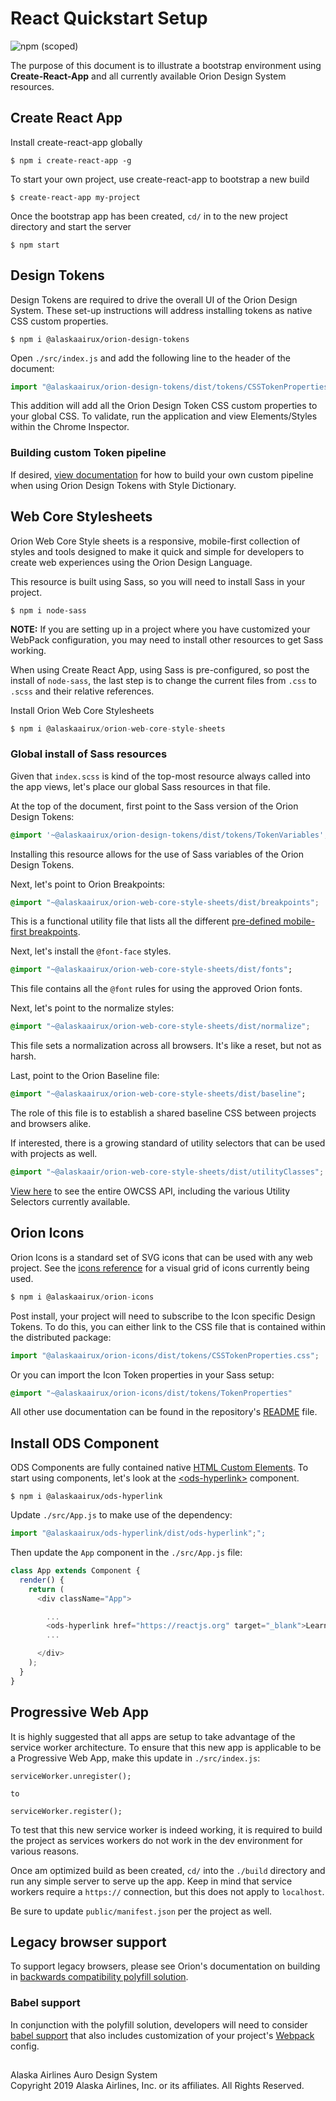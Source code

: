 # React Quickstart Setup

![npm (scoped)](https://img.shields.io/npm/v/@alaskaairux/ods-docs.svg?color=orange)

The purpose of this document is to illustrate a bootstrap environment using **Create-React-App** and all currently available Orion Design System resources.

## Create React App

Install create-react-app globally

```
$ npm i create-react-app -g
```

To start your own project, use create-react-app to bootstrap a new build

```
$ create-react-app my-project
```

Once the bootstrap app has been created, `cd/` in to the new project directory and start the server

```
$ npm start
```

## Design Tokens

Design Tokens are required to drive the overall UI of the Orion Design System. These set-up instructions will address installing tokens as native CSS custom properties.

```
$ npm i @alaskaairux/orion-design-tokens
```

Open `./src/index.js` and add the following line to the header of the document:

```Javascript
import "@alaskaairux/orion-design-tokens/dist/tokens/CSSTokenProperties.css";
```

This addition will add all the Orion Design Token CSS custom properties to your global CSS. To validate, run the application and view Elements/Styles within the Chrome Inspector.

### Building custom Token pipeline

If desired, [view documentation](https://github.com/AlaskaAirlines/OrionDesignTokens#build-orion-design-tokens-pipeline) for how to build your own custom pipeline when using Orion Design Tokens with Style Dictionary.

## Web Core Stylesheets

Orion Web Core Style sheets is a responsive, mobile-first collection of styles and tools designed to make it quick and simple for developers to create web experiences using the Orion Design Language.

This resource is built using Sass, so you will need to install Sass in your project.

```
$ npm i node-sass
```

**NOTE:** If you are setting up in a project where you have customized your WebPack configuration, you may need to install other resources to get Sass working.

When using Create React App, using Sass is pre-configured, so post the install of `node-sass`, the last step is to change the current files from `.css` to `.scss` and their relative references.

Install Orion Web Core Stylesheets

```javascript
$ npm i @alaskaairux/orion-web-core-style-sheets
```


### Global install of Sass resources

Given that `index.scss` is kind of the top-most resource always called into the app views, let's place our global Sass resources in that file.

At the top of the document, first point to the Sass version of the Orion Design Tokens:

```scss
@import '~@alaskaairux/orion-design-tokens/dist/tokens/TokenVariables';
```

Installing this resource allows for the use of Sass variables of the Orion Design Tokens.

Next, let's point to Orion Breakpoints:

```scss
@import "~@alaskaairux/orion-web-core-style-sheets/dist/breakpoints";
```

This is a functional utility file that lists all the different [pre-defined mobile-first breakpoints](https://alaskaairlines.github.io/OrionWebCoreStyleSheets/#responsive-mixin).

Next, let's install the `@font-face` styles.

```sass
@import "~@alaskaairux/orion-web-core-style-sheets/dist/fonts";
```

This file contains all the `@font` rules for using the approved Orion fonts.

Next, let's point to the normalize styles:

```scss
@import "~@alaskaairux/orion-web-core-style-sheets/dist/normalize";
```

This file sets a normalization across all browsers. It's like a reset, but not as harsh.

Last, point to the Orion Baseline file:

```sass
@import "~@alaskaairux/orion-web-core-style-sheets/dist/baseline";
```

The role of this file is to establish a shared baseline CSS between projects and browsers alike.

If interested, there is a growing standard of utility selectors that can be used with projects as well.

```scss
@import "~@alaskaair/orion-web-core-style-sheets/dist/utilityClasses";
```

[View here](https://alaskaairlines.github.io/OrionWebCoreStyleSheets/) to see the entire OWCSS API, including the various Utility Selectors currently available.


## Orion Icons

Orion Icons is a standard set of SVG icons that can be used with any web project. See the [icons reference](http://orion-design.surge.sh/#icons) for a visual grid of icons currently being used.

```javascript
$ npm i @alaskaairux/orion-icons
```

Post install, your project will need to subscribe to the Icon specific Design Tokens. To do this, you can either link to the CSS file that is contained within the distributed package:

```Javascript
import "@alaskaairux/orion-icons/dist/tokens/CSSTokenProperties.css";
```

Or you can import the Icon Token properties in your Sass setup:

```Sass
@import "~@alaskaairux/orion-icons/dist/tokens/TokenProperties"
```

All other use documentation can be found in the repository's [README](https://github.com/AlaskaAirlines/OrionIcons/blob/master/README.md) file.



## Install ODS Component

ODS Components are fully contained native [HTML Custom Elements](https://developer.mozilla.org/en-US/docs/Web/Web_Components/Using_custom_elements). To start using components, let's look at the [\<ods-hyperlink>](https://github.com/AlaskaAirlines/OrionStatelessComponents__ods-hyperlink) component.

```
$ npm i @alaskaairux/ods-hyperlink
```

Update `./src/App.js` to make use of the dependency:

```js
import "@alaskaairux/ods-hyperlink/dist/ods-hyperlink";";
```

Then update the `App` component in the `./src/App.js` file:

```js
class App extends Component {
  render() {
    return (
      <div className="App">

        ...
        <ods-hyperlink href="https://reactjs.org" target="_blank">Learn React</ods-hyperlink>
        ...

      </div>
    );
  }
}
```

## Progressive Web App

It is highly suggested that all apps are setup to take advantage of the service worker architecture. To ensure that this new app is applicable to be a Progressive Web App, make this update in `./src/index.js`:

```
serviceWorker.unregister();

to

serviceWorker.register();
```

To test that this new service worker is indeed working, it is required to build the project as services workers do not work in the dev environment for various reasons.

Once am optimized build as been created, `cd/` into the `./build` directory and run any simple server to serve up the app. Keep in mind that service workers require a `https://` connection, but this does not apply to `localhost`.

Be sure to update `public/manifest.json` per the project as well.


## Legacy browser support

To support legacy browsers, please see Orion's documentation on building in [backwards compatibility polyfill solution](https://github.com/AlaskaAirlines/OrionStatelessComponents__docs/blob/master/docs/POLYFILL.md).

### Babel support

In conjunction with the polyfill solution, developers will need to consider [babel support](https://github.com/AlaskaAirlines/OrionStatelessComponents__docs/blob/master/docs/BABEL_SUPPORT.md) that also includes customization of your project's [Webpack](https://github.com/AlaskaAirlines/OrionStatelessComponents__docs/blob/master/docs/BABEL_SUPPORT.md#configuring-webpack) config.

##
<footer>
Alaska Airlines Auro Design System<br>
Copyright 2019 Alaska Airlines, Inc. or its affiliates. All Rights Reserved.
</footer>
